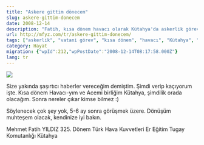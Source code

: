 ```yaml
---
title: "Askere gittim dönecem"
slug: askere-gittim-donecem
date: 2008-12-14
description: "Fatih, kısa dönem havacı olarak Kütahya'da askerlik görevine başladığını duyuruyor. 5-6 ay sonra 'muhteşem bir dönüş' vaadiyle okuyucularına veda ediyor."
url: http://mfyz.com/tr/askere-gittim-donecem/
tags: ["askerlik", "vatani görev", "kısa dönem", "havacı", "Kütahya", "kişisel", "Hayat", "ara verme"]
category: Hayat
migration: {"wpId":212,"wpPostDate":"2008-12-14T08:17:58.000Z"}
lang: tr
---
```


![](/images/archive/tr/2008/12/asker.jpg)

Size yakında şaşırtıcı haberler vereceğim demiştim. Şimdi verip kaçıyorum işte. Kısa dönem Havacı-yım ve Acemi birliğim Kütahya, şimdilik orada olacağım. Sonra nereler çıkar kimse bilmez :)

Söylenecek çok şey yok, 5-6 ay sonra görüşmek üzere. Dönüşüm muhteşem olacak, kendinize iyi bakın.

Mehmet Fatih YILDIZ 325. Dönem Türk Hava Kuvvetleri Er Eğitim Tugay Komutanlığı Kütahya